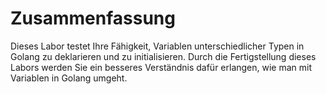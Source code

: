 # Zusammenfassung

Dieses Labor testet Ihre Fähigkeit, Variablen unterschiedlicher Typen in Golang zu deklarieren und zu initialisieren. Durch die Fertigstellung dieses Labors werden Sie ein besseres Verständnis dafür erlangen, wie man mit Variablen in Golang umgeht.
